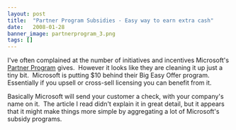 ```yaml
---
layout: post
title:  "Partner Program Subsidies - Easy way to earn extra cash"
date:   2008-01-28
banner_image: partnerprogram_3.png
tags: []
---
```


I've often complained at the number of initiatives and incentives Microsoft's [Partner Program](http://partner.microsoft.com "Microsoft Partner Program") gives.  However it looks like they are cleaning it up just a tiny bit.  Microsoft is putting $10 behind their Big Easy Offer program.  Essentially if you upsell or cross-sell licensing you can benefit from it.

Basically Microsoft will send your customer a check, with your company's name on it.  The article I read didn't explain it in great detail, but it appears that it might make things more simple by aggregating a lot of Microsoft's subsidy programs.